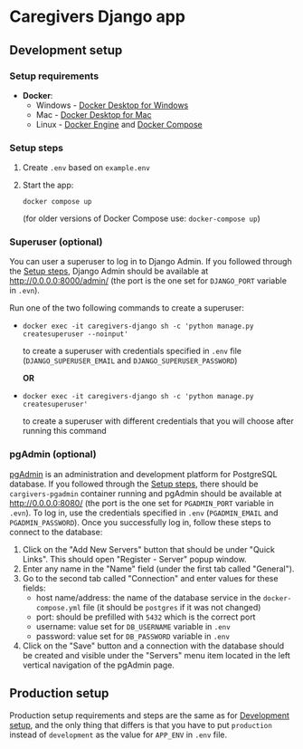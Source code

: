 # Caregivers Django app

## Development setup

### Setup requirements

- **Docker**:
    - Windows - [Docker Desktop for Windows](https://docs.docker.com/docker-for-windows/install/)
    - Mac - [Docker Desktop for Mac](https://docs.docker.com/docker-for-mac/install/)
    - Linux - [Docker Engine](https://docs.docker.com/engine/install/#server)
      and [Docker Compose](https://docs.docker.com/compose/install/)

### Setup steps

1. Create `.env` based on `example.env`
2. Start the app:

   `docker compose up`

   (for older versions of Docker Compose use: `docker-compose up`)

### Superuser (optional)

You can user a superuser to log in to Django Admin. If you followed through the
[Setup steps](#setup-steps), Django Admin should be available at http://0.0.0.0:8000/admin/
(the port is the one set for `DJANGO_PORT` variable in `.evn`).

Run one of the two following commands to create a superuser:

- `docker exec -it caregivers-django sh -c 'python manage.py createsuperuser --noinput'`

  to create a superuser with credentials specified in `.env` file (`DJANGO_SUPERUSER_EMAIL` and
  `DJANGO_SUPERUSER_PASSWORD`)

  **OR**

- `docker exec -it caregivers-django sh -c 'python manage.py createsuperuser'`

  to create a superuser with different credentials that you will choose after running this
  command

### pgAdmin (optional)

[pgAdmin](https://www.pgadmin.org/) is an administration and development platform for PostgreSQL
database. If you followed through the [Setup steps](#setup-steps), there should be
`cargivers-pgadmin` container running and pgAdmin should be available at http://0.0.0.0:8080/
(the port is the one set for `PGADMIN_PORT` variable in `.evn`). To log in, use the credentials
specified in `.env` (`PGADMIN_EMAIL` and `PGADMIN_PASSWORD`). Once you successfully log in,
follow these steps to connect to the database:

1. Click on the "Add New Servers" button that should be under "Quick Links". This should open
   "Register - Server" popup window.
2. Enter any name in the "Name" field (under the first tab called "General").
3. Go to the second tab called "Connection" and enter values for these fields:
    - host name/address: the name of the database service in the `docker-compose.yml` file (it
      should be `postgres` if it was not changed)
    - port: should be prefilled with `5432` which is the correct port
    - username: value set for `DB_USERNAME` variable in `.env`
    - password: value set for `DB_PASSWORD` variable in `.env`
4. Click on the "Save" button and a connection with the database should be created and visible
   under the "Servers" menu item located in the left vertical navigation of the pgAdmin page.

## Production setup

Production setup requirements and steps are the same as for [Development setup](#development-setup),
and the only thing that differs is that you have to put `production` instead of `development` as the
value for `APP_ENV` in `.env` file.
